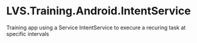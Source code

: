 # LVS.Training.Android.IntentService
Training app using a Service IntentService to execure a recuring task at specific intervals
